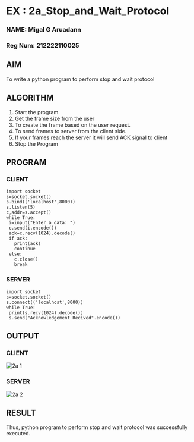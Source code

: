 #  EX : 2a_Stop_and_Wait_Protocol
### NAME: Migal G Aruadann
### Reg Num: 212222110025
## AIM 
To write a python program to perform stop and wait protocol
## ALGORITHM
1. Start the program.
2. Get the frame size from the user
3. To create the frame based on the user request.
4. To send frames to server from the client side.
5. If your frames reach the server it will send ACK signal to client
6. Stop the Program
## PROGRAM
### CLIENT
```
import socket
s=socket.socket()
s.bind(('localhost',8000))
s.listen(5)
c,addr=s.accept()
while True:
 i=input("Enter a data: ")
 c.send(i.encode())
 ack=c.recv(1024).decode()
 if ack:
   print(ack)
   continue
 else:
   c.close()
   break
```
### SERVER
```
import socket
s=socket.socket()
s.connect(('localhost',8000))
while True:
 print(s.recv(1024).decode())
 s.send("Acknowledgement Recived".encode())
```
## OUTPUT
### CLIENT
![2a 1](https://github.com/Divya110205/2a_Stop_and_Wait_Protocol/assets/119404855/30dc1d63-faa9-4937-806f-8a3a52082dcb)
### SERVER
![2a 2](https://github.com/Divya110205/2a_Stop_and_Wait_Protocol/assets/119404855/ae19718a-f4ae-47aa-8451-fc0e143657c0)

## RESULT
Thus, python program to perform stop and wait protocol was successfully executed.
